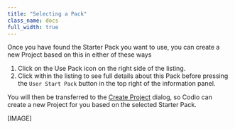 ```yaml
---
title: "Selecting a Pack"
class_name: docs
full_width: true
---
```


Once you have found the Starter Pack you want to use, you can create a new Project based on this in either of these ways

1. Click on the Use Pack icon on the right side of the listing. 
2. Click within the listing to see full details about this Pack before pressing the `User Start Pack` button in the top right of the information panel.

You will then be transferred to the [Create Project](/docs/dashboard/projects/creating/) dialog, so Codio can create a new Project for you based on the selected Starter Pack.

[IMAGE]


